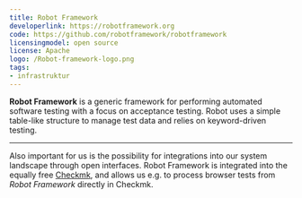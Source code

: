 ```yaml
---
title: Robot Framework
developerlink: https://robotframework.org
code: https://github.com/robotframework/robotframework
licensingmodel: open source
license: Apache
logo: /Robot-framework-logo.png
tags:
- infrastruktur
---
```

__Robot Framework__ is a generic framework for performing automated software testing with a focus on acceptance testing.
Robot uses a simple table-like structure to manage test data and relies on keyword-driven testing. 

---

Also important for us is the possibility for integrations into our system landscape through open interfaces.
Robot Framework is integrated into the equally free [Checkmk](checkmk), and allows us e.g. to process browser tests from _Robot Framework_ directly in Checkmk.

